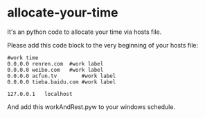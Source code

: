 allocate-your-time
==================

It's an python code to allocate your time via hosts file.

Please add this code block to the very beginning of your hosts file:

```
#work time
0.0.0.0	renren.com	#work label
0.0.0.0	weibo.com	#work label
0.0.0.0	acfun.tv		#work label
0.0.0.0	tieba.baidu.com	#work label

127.0.0.1	localhost
```

And add this workAndRest.pyw to your windows schedule.
